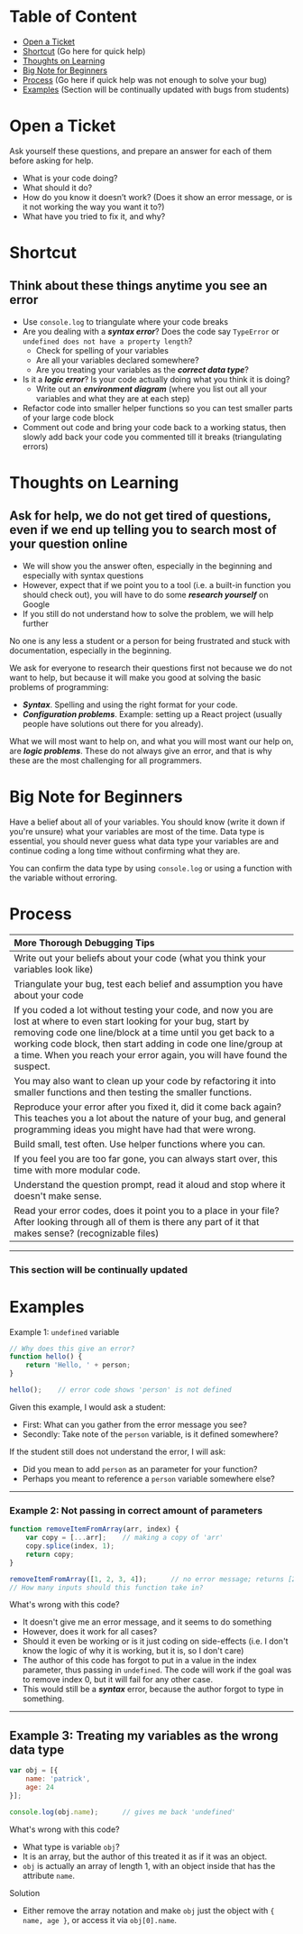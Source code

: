 # Table of Content
* [Open a Ticket](#open-a-ticket)
* [Shortcut](#shortcut) (Go here for quick help)
* [Thoughts on Learning](#thoughts-on-learning)
* [Big Note for Beginners](#big-note-for-beginners)
* [Process](#process) (Go here if quick help was not enough to solve your bug)
* [Examples](#examples) (Section will be continually updated with bugs from students)

# Open a Ticket
Ask yourself these questions, and prepare an answer for each of them before asking for help.

* What is your code doing? 
* What should it do?
* How do you know it doesn’t work? (Does it show an error message, or is it not working the way you want it to?)
* What have you tried to fix it, and why?

# Shortcut 
## Think about these things anytime you see an error
* Use `console.log` to triangulate where your code breaks
* Are you dealing with a ***syntax error***? Does the code say `TypeError` or `undefined does not have a property length`?
    * Check for spelling of your variables
    * Are all your variables declared somewhere?
    * Are you treating your variables as the ***correct data type***?
* Is it a ***logic error***? Is your code actually doing what you think it is doing?
    * Write out an ***environment diagram*** (where you list out all your variables and what they are at each step)
* Refactor code into smaller helper functions so you can test smaller parts of your large code block
* Comment out code and bring your code back to a working status, then slowly add back your code you commented till it breaks (triangulating errors)


# Thoughts on Learning

## Ask for help, we do not get tired of questions, even if we end up telling you to search most of your question online
* We will show you the answer often, especially in the beginning and especially with syntax questions
* However, expect that if we point you to a tool (i.e. a built-in function you should check out), you will have to do some ***research yourself*** on Google
* If you still do not understand how to solve the problem, we will help further

No one is any less a student or a person for being frustrated and stuck with documentation, 
especially in the beginning. 

We ask for everyone to research their questions first not because we do not want to help, but because it will make you good at solving the basic problems of programming:

* ***Syntax***. Spelling and using the right format for your code.
*  ***Configuration problems***. Example: setting up a React project (usually people have solutions out there for you already).

What we will most want to help on, and what you will most want our help on, are ***logic problems***. These do not
always give an error, and that is why these are the most challenging for all programmers.


# Big Note for Beginners
Have a belief about all of your variables. You should know (write it down if you're unsure) what your variables are most of the time.
Data type is essential, you should never guess what data type your variables are and continue coding a long time without confirming what they are. 

You can confirm the data type by using `console.log` or using a function with the variable without erroring.


# Process 

| More Thorough Debugging Tips       | 
| :------------- |
| Write out your beliefs about your code (what you think your variables look like) | 
| Triangulate your bug, test each belief and assumption you have about your code   | 
| If you coded a lot without testing your code, and now you are lost at where to even start looking for your bug, start by removing code one line/block at a time until you get back to a working code block, then start adding in code one line/group at a time. When you reach your error again, you will have found the suspect. |
| You may also want to clean up your code by refactoring it into smaller functions and then testing the smaller functions. |
| Reproduce your error after you fixed it, did it come back again? This teaches you a lot about the nature of your bug, and general programming ideas you might have had that were wrong. |
| Build small, test often. Use helper functions where you can. |
| If you feel you are too far gone, you can always start over, this time with more modular code. |
| Understand the question prompt, read it aloud and stop where it doesn't make sense. |
| Read your error codes, does it point you to a place in your file? After looking through all of them is there any part of it that makes sense? (recognizable files) |



---
### This section will be continually updated
# Examples


Example 1: `undefined` variable

```javascript
// Why does this give an error?
function hello() {
    return 'Hello, ' + person;
}

hello();    // error code shows 'person' is not defined
```

Given this example, I would ask a student:
* First: What can you gather from the error message you see?
* Secondly: Take note of the `person` variable, is it defined somewhere?

If the student still does not understand the error, I will ask:
* Did you mean to add `person` as an parameter for your function?
* Perhaps you meant to reference a `person` variable somewhere else?

---
### Example 2: Not passing in correct amount of parameters
```javascript
function removeItemFromArray(arr, index) {
    var copy = [...arr];    // making a copy of 'arr'
    copy.splice(index, 1);
    return copy;
}

removeItemFromArray([1, 2, 3, 4]);      // no error message; returns [2, 3, 4]
// How many inputs should this function take in?
```

What's wrong with this code?
* It doesn't give me an error message, and it seems to do something
* However, does it work for all cases?
* Should it even be working or is it just coding on side-effects (i.e. I don't know the logic of why it is working, but it is, so I don't care)
* The author of this code has forgot to put in a value in the index parameter, thus passing in `undefined`. The code will work if the goal was to remove index 0, but it will fail for any other case.
* This would still be a ***syntax*** error, because the author forgot to type in something. 

---
## Example 3: Treating my variables as the wrong data type
```javascript
var obj = [{ 
    name: 'patrick',
    age: 24
}];

console.log(obj.name);      // gives me back 'undefined'
```

What's wrong with this code?
* What type is variable `obj`? 
* It is an array, but the author of this treated it as if it was an object.
* `obj` is actually an array of length 1, with an object inside that has the attribute `name`. 

Solution
* Either remove the array notation and make `obj` just the object with `{ name, age }`, or access it via `obj[0].name`.
